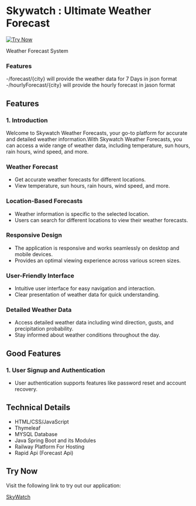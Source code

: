 # Skywatch : Ultimate Weather Forecast
[![Try Now](https://img.shields.io/badge/Try%20Now-Click%20Here-blue)](https://skywatch-production.up.railway.app/)

Weather Forecast System

### Features
 -/forecast/{city}  will provide the weather data for 7 Days in json format
 -/hourlyForecast/{city}  will provide the hourly forecast in jason format

## Features

### 1. Introduction
Welcome to Skywatch Weather Forecasts, your go-to platform for accurate and detailed weather information.With Skywatch Weather Forecasts, you can access a wide range of weather data, including temperature, sun hours, rain hours, wind speed, and more.

### Weather Forecast
  - Get accurate weather forecasts for different locations.
  - View temperature, sun hours, rain hours, wind speed, and more.

### Location-Based Forecasts
  - Weather information is specific to the selected location.
  - Users can search for different locations to view their weather forecasts.

### Responsive Design
  - The application is responsive and works seamlessly on desktop and mobile devices.
  - Provides an optimal viewing experience across various screen sizes.

### User-Friendly Interface
  - Intuitive user interface for easy navigation and interaction.
  - Clear presentation of weather data for quick understanding.

### Detailed Weather Data
  - Access detailed weather data including wind direction, gusts, and precipitation probability.
  - Stay informed about weather conditions throughout the day.

## Good Features

### 1. User Signup and Authentication
- User authentication supports features like password reset and account recovery.

## Technical Details
- HTML/CSS/JavaScript
- Thymeleaf
- MYSQL Database
- Java Spring Boot and its Modules
- Railway Platform For Hosting
- Rapid Api (Forecast Api)

## Try Now

Visit the following link to try out our application:

[SkyWatch](https://skywatch-production.up.railway.app/)
